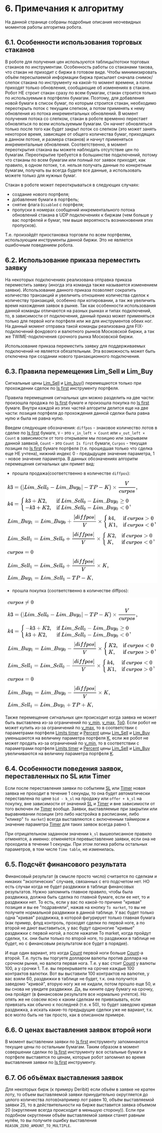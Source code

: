 # 6. **Примечания к алгоритму**

На данной странице собраны подробные описания неочевидных моментов работы алгоритма робота.

## 6.1. **Особенности использования торговых стаканов**

В роботе для получения цен используются таблицы/потоки торговых стаканов по инструментам. Особенность работы со стаканами такова, что стакан не приходит с биржи в готовом виде. Чтобы минимизировать объём пересылаемой информации биржа присылает сначала снимок/слепок стакана по инструменту на какой-то момент времени, а потом приходят только обновления, сообщающие об изменениях в стакане. Робот НЕ строит стакан сразу по всем бумагам, стакан строится только по используемым в портфелях бумагам. Поэтому, для добавления новой бумаги в список бумаг, по которым строится стакан, необходимо переоткрыть поток с текущим слепком, а потом применять к нему обновления из потока инкрементальных обновлений. В момент получения потока со слепком, стакан в роботе временно перестает обновляться по всем используемым бумагам. Он начнет обновляться только после того как будет закрыт поток со слепком (это может занять некоторое время, зависящее от общего количества бумаг, приходящих в данном потоке, и размера стаканов) и начнут применяться инкрементальные обновления. Соответственно, в момент переоткрытия стакана вы можете наблюдать отсутствие цен по бумагам. Переоткрытие требуется в большинстве подключений, потому что стаканы по всем бумагам или полный лог заявок приходят, как правило, в одном потоке, т.е. нельзя получать данные по конкретным бумагам, получать вы всегда будете все данные, а использовать можете только для нужных бумаг.

Стакан в роботе может переоткрываться в следующих случаях:

- создание нового портфеля;
- добавление бумаги в портфель;
- снятие флага `Disabled` с портфеля;
- пропуски в номерах сообщений инкрементального потока обновлений стакана в UDP подключениях к биржам (чем больше у вас портфелей и бумаг, тем выше вероятность возникновения этих пропусков).

Т.е. произойдёт приостановка торговли по всем портфелям, использующим инструменты данной биржи. Это не является ошибочным поведением робота.

## **6.2. Использование приказа переместить заявку**

На некоторых подключениях реализована отправка приказа переместить заявку (иногда эта команда также называется изменением заявки). Использование данного приказа позволяет сократить количество транзакций и увеличить отношение количества сделок к количеству транзакций, особенно при котировании, а так же увеличить время нахождения заявок в рынке. Так как особенности использования данной команды отличаются на разных рынках и типах подключений, то, в зависимости от подключения, данный приказ может применяться только для первой ноги портфеля или же для инструментов обеих ног. На данный момент отправка такой команды реализована для FIX-подключений фондового и валютного рынков Московской биржи, а так же TWIME-подключения срочного рынка Московской биржи.

Использование приказа переместить заявку для поддерживаемых подключений не является обязательным. Эта возможность может быть отключена при создании нового транзакционного подключения.

## **6.3. Правила перемещения Lim_Sell и Lim_Buy**

Сигнальные цены [Lim_Sell]([Lim_sell/Lim_buy](https://milman-by.github.io/bot-doc/docs/05-params/5-2-portfolios.html#_5-2-18-lim-sell-lim-buy)) и [Lim_buy](https://milman-by.github.io/bot-doc/docs/05-params/5-2-portfolios.html#_5-2-18-lim-sell-lim-buy)() перемещаются только при прохождении сделок по [Is first](https://milman-by.github.io/bot-doc/docs/05-params/5-3-securities.html#_5-3-11-is-first) инструменту портфеля.

Правила перемещения сигнальных цен можно разделить на две части: произошла продажа по [Is first](https://milman-by.github.io/bot-doc/docs/05-params/5-3-securities.html#_5-3-11-is-first) бумаге и произошла покупка по [Is first](https://milman-by.github.io/bot-doc/docs/05-params/5-3-securities.html#_5-3-11-is-first) бумаге. Внутри каждой из этих частей алгоритм делится еще на две части: позиция портфеля до прохождения данной сделки была равна нулю и была не равна нулю.

Введем следующие обозначения: `diffpos` - знаковое количество лотов в сделке по [Is first](https://milman-by.github.io/bot-doc/docs/05-params/5-3-securities.html#_5-3-11-is-first) бумаге, `V` - это `v_in_left × Count` или `v_out_left × Count` в зависимости от того открываем мы позицию или закрываем данной заявкой, `Count` - это `Count Is first` бумаги, `Сurpos` - текущая позиция по [Is first](https://milman-by.github.io/bot-doc/docs/05-params/5-3-securities.html#_5-3-11-is-first) бумаге портфеля (т.е. прошедшая только что сделка еще НЕ учтена), нижний индекс 0 - предыдущее значение параметра, 1 - новое значение параметра. В данных обозначениях алгоритм перемещения сигнальных цен примет вид:

- прошла продажа(соответственно в количестве `diffpos`):

![Alt text](00-img/6-3-1.jpg)

- прошла покупка (соответственно в количестве diffpos):

![Alt text](00-img/6-3-2.jpg)

Также перемещение сигнальных цен происходит когда заявка не может быть выставлена из-за ограничений по [v_min](https://milman-by.github.io/bot-doc/docs/05-params/5-2-portfolios.html#_5-2-11-1-v-min-v-max), [v_max](https://milman-by.github.io/bot-doc/docs/05-params/5-2-portfolios.html#_5-2-11-1-v-min-v-max), [To0](https://milman-by.github.io/bot-doc/docs/05-params/5-2-portfolios.html#_5-2-26-to0). Если робот не может купить из-за ограничений по [v_max](https://milman-by.github.io/bot-doc/docs/05-params/5-2-portfolios.html#_5-2-11-1-v-min-v-max), то в соответствии с параметрами портфеля [Limits timer](https://milman-by.github.io/bot-doc/docs/05-params/5-2-portfolios.html#_5-2-20-limits-timer) и [Percent](https://milman-by.github.io/bot-doc/docs/05-params/5-2-portfolios.html#_5-2-21-percent) цены [Lim_Sell](https://milman-by.github.io/bot-doc/docs/05-params/5-2-portfolios.html#_5-2-18-lim-sell-lim-buy) и [Lim_Buy](https://milman-by.github.io/bot-doc/docs/05-params/5-2-portfolios.html#_5-2-18-lim-sell-lim-buy) уменьшаются на величину параметра портфеля [K](https://milman-by.github.io/bot-doc/docs/05-params/5-2-portfolios.html#_5-2-19-1-k), если же робот не может продать из-за ограничений по [v_min](https://milman-by.github.io/bot-doc/docs/05-params/5-2-portfolios.html#_5-2-11-1-v-min-v-max), то в соответствии с параметрами портфеля [Limits timer](https://milman-by.github.io/bot-doc/docs/05-params/5-2-portfolios.html#_5-2-20-limits-timer) и [Percent](https://milman-by.github.io/bot-doc/docs/05-params/5-2-portfolios.html#_5-2-21-percent) цены [Lim_Sell](https://milman-by.github.io/bot-doc/docs/05-params/5-2-portfolios.html#_5-2-18-lim-sell-lim-buy) и [Lim_Buy](https://milman-by.github.io/bot-doc/docs/05-params/5-2-portfolios.html#_5-2-18-lim-sell-lim-buy) увеличиваются на величину параметра портфеля [K](https://milman-by.github.io/bot-doc/docs/05-params/5-2-portfolios.html#_5-2-19-1-k).

## **6.4. Особенности поведения заявок, переставленных по SL или Timer**

Если после переставления заявки по событиям [SL](https://milman-by.github.io/bot-doc/docs/05-params/5-3-securities.html#_5-3-15-sl) или [Timer](https://milman-by.github.io/bot-doc/docs/05-params/5-3-securities.html#_5-3-17-timer) новая заявка не проходит в течение 1 секунды, то она будет автоматически переставлена по цене `bid - k_sl` на продажу или `offer + k_sl` на покупку, вне зависимости от значений [SL](https://milman-by.github.io/bot-doc/docs/05-params/5-3-securities.html#_5-3-15-sl) и [Timer](https://milman-by.github.io/bot-doc/docs/05-params/5-3-securities.html#_5-3-17-timer) и вне зависимости от того включен ли [Timer](https://milman-by.github.io/bot-doc/docs/05-params/5-3-securities.html#_5-3-17-timer) вообще. Заявки, выставляемые при закрытии или выравнивании позиции (это либо настройка в расписании, либо "кликер" `To market`) всегда выставляются с включенным таймером и значение параметра [Timer](https://milman-by.github.io/bot-doc/docs/05-params/5-3-securities.html#_5-3-17-timer) для таких заявок всегда равно 1.

При отрицательном заданном значении `k_sl` вышеописанное правило отменятся, а именно: отменяется перевыставление заявки, если она не проходила в течении 1 секунды. При этом логика работы остальных параметров, в том числе `Time table`, не изменилась.

## **6.5. Подсчёт финансового результата**

Финансовый результат (в смысле просто число) считается по сделкам и никаких "экзотических" случаев, связанных с его подсчетом нет. НО есть случаи когда не будет раздвижки в таблице финансовых результатов. Нужно запомнить главное правило, чтобы была раздвижка, должна быть сделка по главной бумаге, если ее нет, то и раздвижки нет. То есть, если у вас по какой-то причине "кривая" позиция и вы ее "подравняли", нажав на кнопку `To market`, то вы не получите нормальной раздвижки в данной таблице. У вас будет только одна "кривая" раздвижка, в которой фигурирует только главная бумага (как пример, флуд контроль, проходят сделки по первой ноге, а по второй не дают выставиться, у вас будут одноногие "кривые" раздвижки с первой ногой, а после нажатия To market, когда пройдут сделки, т.к. они были только по второй ноге, то раздвижки в таблице не будет, но с финансовым результатом все будет в порядке).

И еще один вариант, это когда [Count](https://milman-by.github.io/bot-doc/docs/05-params/5-3-securities.html#_5-3-8-count) первой ноги больше [Count](https://milman-by.github.io/bot-doc/docs/05-params/5-3-securities.html#_5-3-8-count)-а второй. Т.е. пусть вы торгуете долларом валюты против доллара на срочном рынке, но валюта первая нога. Т.е. у вас стоит [Count](https://milman-by.github.io/bot-doc/docs/05-params/5-3-securities.html#_5-3-8-count) у валюты 100, а у срочки 1. Т.е. вы перекрываете на срочке каждые 100 контрактов валютки. Вот вы выставили 100 контрактов на валютке, у вас взяли 60, раздвижки в таблице не будет, т.к. она получится заведомо "кривой", вторую ногу же не кидали, потом прошло еще 50, и вы снова не увидите раздвижки. Да, вы кините одну бумагу на срочку, она пройдет (в финансовом результате все нормально учтется). Но опять же не совсем ясно к каким сделкам ее привязывать, если привязать как обычно к последней (т.е. к 50), то будет заведомо кривая раздвижка, а искать какие-то предыдущие сделки уже не вариант, т.к. все могло быть не так просто, как в описанном примере.

## **6.6. О ценах выставления заявок второй ноги**

В момент выставлении заявки по [Is first](https://milman-by.github.io/bot-doc/docs/05-params/5-3-securities.html#_5-3-11-is-first) инструменту запоминаются текущие цены по остальным бумагам. Таким образом в момент совершении сделки по [Is first](https://milman-by.github.io/bot-doc/docs/05-params/5-3-securities.html#_5-3-11-is-first) инструменту все остальные бумаги в портфеле выставятся по ценам, которые робот запомнил во время выставления заявки по [Is first](https://milman-by.github.io/bot-doc/docs/05-params/5-3-securities.html#_5-3-11-is-first) инструменту.

## **6.7. Об объёмах выставления заявок**

Для некоторых бирж (к примеру Deribit) если объём в заявке не кратен лоту, то объем выставляемой заявки принудительно округляется до целого количества лотов(например лот равен 10, объём выставляемой заявки 25, то в действительности на бирже выставится заявка объемом 20 (округление всегда происходит в меньшую сторону)). Если при подобном округлении объём выставляемой заявки станет равным нулём, то вы получите ошибку выставления `REASON_ZERO_AMOUNT_TO_MULTIPLE`.

